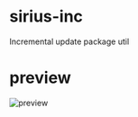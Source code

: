 # sirius-inc
Incremental update package util

# preview
![preview](https://github.com/nekolr/sirius-inc/blob/master/snapshot/sirius-inc.png)
